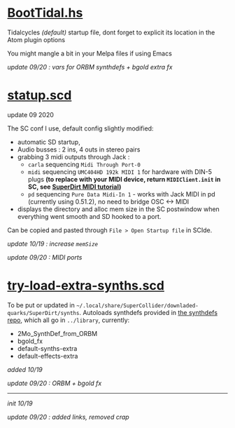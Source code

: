 # [BootTidal.hs](https://raw.githubusercontent.com/pierstu/tidalcycles/master/setup/BootTidal.hs)
Tidalcycles _(default)_ startup file, dont forget to explicit its location in the Atom plugin options 

You might mangle a bit in your Melpa files if using Emacs

_update 09/20 : vars for ORBM synthdefs + bgold extra fx_

# [statup.scd](https://raw.githubusercontent.com/pierstu/tidalcycles/master/setup/startup.scd)

update 09 2020 

The SC conf I use, default config slightly modified: 
- automatic SD startup, 
- Audio busses : 2 ins, 4 outs in stereo pairs  
- grabbing 3 midi outputs through Jack : 
    - `carla` sequencing `Midi Through Port-0`
    - `midi` sequencing `UMC404HD 192k MIDI 1` for hardware with DIN-5 plugs __(to replace with your MIDI device, return `MIDIClient.init` in SC, see [SuperDirt MIDI tutorial](https://tidalcycles.org/index.php/SuperDirt_MIDI_Tutorial))__
    - `pd` sequencing `Pure Data Midi-In 1` - works with Jack MIDI in pd (currently using 0.51.2), no need to bridge OSC <-> MIDI 
- displays the directory and alloc mem size in the SC postwindow when everything went smooth and SD hooked to a port.

Can be copied and pasted through `File > Open Startup file` in SCIde.

_update 10/19 : increase `memSize`_

_update 09/20 : MIDI ports_

# [try-load-extra-synths.scd](https://raw.githubusercontent.com/pierstu/tidalcycles/master/setup/try-load-extra-synths.scd)
To be put or updated in `~/.local/share/SuperCollider/downladed-quarks/SuperDirt/synths`. Autoloads synthdefs provided in [the synthdefs repo](https://github.com/pierstu/tidalcycles/tree/master/synthdefs), which all go in `../library`, currently:
- 2Mo_SynthDef_from_ORBM
- bgold_fx
- default-synths-extra
- default-effects-extra


_added 10/19_

_update 09/20 : ORBM + bgold fx_

___
_init 10/19_

_update 09/20 : added links, removed crap_
